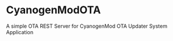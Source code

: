 CyanogenModOTA
==============

A simple OTA REST Server for CyanogenMod OTA Updater System Application
